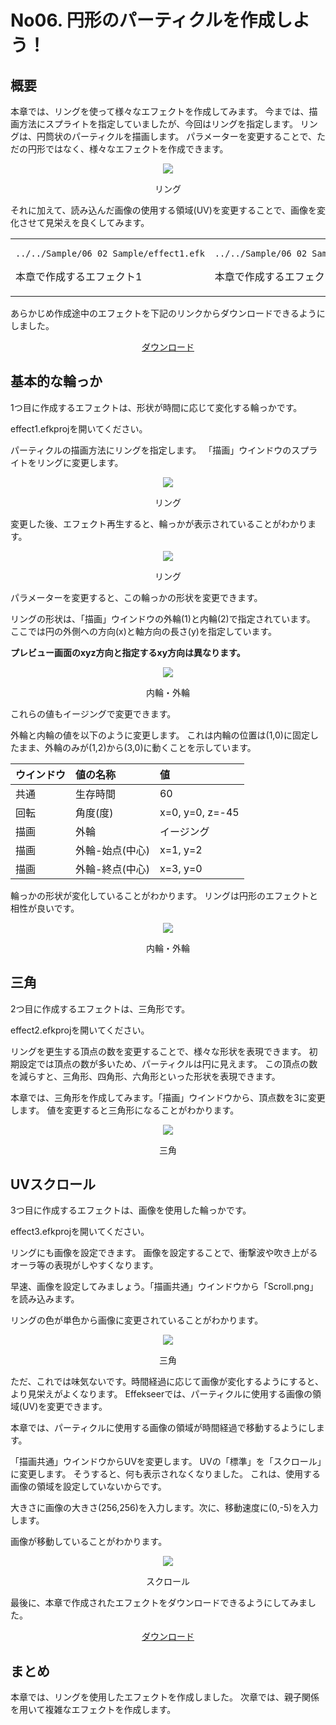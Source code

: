 ﻿# No06. 円形のパーティクルを作成しよう！

<div class="main">

## 概要

本章では、リングを使って様々なエフェクトを作成してみます。
今までは、描画方法にスプライトを指定していましたが、今回はリングを指定します。
リングは、円筒状のパーティクルを描画します。
パラメーターを変更することで、ただの円形ではなく、様々なエフェクトを作成できます。

<div align="center">
<img src="../../img/Tutorial/06_renderRing.png">
<p>リング</p>
</div>

それに加えて、読み込んだ画像の使用する領域(UV)を変更することで、画像を変化させて見栄えを良くしてみます。

<div align="center">
<table>
<tr>
<td>

```sample
../../Sample/06_02_Sample/effect1.efk
```

<p>本章で作成するエフェクト1</p>
</td>
<td>

```sample
../../Sample/06_02_Sample/effect2.efk
```

<p>本章で作成するエフェクト2</p>
</td>
<td>

```sample
../../Sample/06_02_Sample/effect3.efk
```

<p>本章で作成するエフェクト3</p>
</td>
</tr>
</table>
</div>

<p>あらかじめ作成途中のエフェクトを下記のリンクからダウンロードできるようにしました。</p>
<div align="center">
<p><a href = "../../Sample/06_01_Sample.zip">ダウンロード</a></p>
</div>

## 基本的な輪っか

1つ目に作成するエフェクトは、形状が時間に応じて変化する輪っかです。

effect1.efkprojを開いてください。

パーティクルの描画方法にリングを指定します。
「描画」ウインドウのスプライトをリングに変更します。

<div align="center">
<img src="../../img/Tutorial/06_ring_ja.png">
<p>リング</p>
</div>

変更した後、エフェクト再生すると、輪っかが表示されていることがわかります。

<div align="center">
<img src="../../img/Tutorial/06_ring.png">
<p>リング</p>
</div>

パラメーターを変更すると、この輪っかの形状を変更できます。

リングの形状は、「描画」ウインドウの外輪(1)と内輪(2)で指定されています。
ここでは円の外側への方向(x)と軸方向の長さ(y)を指定しています。

<b>プレビュー画面のxyz方向と指定するxy方向は異なります。</b>

<div align="center">
<img src="../../img/Tutorial/06_ring_inout.png">
<p>内輪・外輪</p>
</div>

これらの値もイージングで変更できます。

外輪と内輪の値を以下のように変更します。
これは内輪の位置は(1,0)に固定したまま、外輪のみが(1,2)から(3,0)に動くことを示しています。

|ウインドウ|値の名称|値|
|:----|:----|:----|
|共通|生存時間|60|
|回転|角度(度)|x=0, y=0, z=-45|
|描画|外輪|イージング|
|描画|外輪-始点(中心)|x=1, y=2|
|描画|外輪-終点(中心)|x=3, y=0|

輪っかの形状が変化していることがわかります。
リングは円形のエフェクトと相性が良いです。

<div align="center">
<img src="../../img/Tutorial/06_ring_easing.gif">
<p>内輪・外輪</p>
</div>

## 三角

2つ目に作成するエフェクトは、三角形です。

effect2.efkprojを開いてください。

リングを更生する頂点の数を変更することで、様々な形状を表現できます。
初期設定では頂点の数が多いため、パーティクルは円に見えます。
この頂点の数を減らすと、三角形、四角形、六角形といった形状を表現できます。

本章では、三角形を作成してみます。「描画」ウインドウから、頂点数を3に変更します。
値を変更すると三角形になることがわかります。

<div align="center">
<img src="../../img/Tutorial/06_tri.png">
<p>三角</p>
</div>

## UVスクロール

3つ目に作成するエフェクトは、画像を使用した輪っかです。

effect3.efkprojを開いてください。

リングにも画像を設定できます。
画像を設定することで、衝撃波や吹き上がるオーラ等の表現がしやすくなります。

早速、画像を設定してみましょう。「描画共通」ウインドウから「Scroll.png」を読み込みます。

リングの色が単色から画像に変更されていることがわかります。

<div align="center">
<img src="../../img/Tutorial/06_ring_img.png">
<p>三角</p>
</div>

ただ、これでは味気ないです。時間経過に応じて画像が変化するようにすると、より見栄えがよくなります。
Effekseerでは、パーティクルに使用する画像の領域(UV)を変更できます。

本章では、パーティクルに使用する画像の領域が時間経過で移動するようにします。

「描画共通」ウインドウからUVを変更します。
UVの「標準」を「スクロール」に変更します。
そうすると、何も表示されなくなりました。
これは、使用する画像の領域を設定していないからです。

大きさに画像の大きさ(256,256)を入力します。次に、移動速度に(0,-5)を入力します。

画像が移動していることがわかります。

<div align="center">
<img src="../../img/Tutorial/06_scroll.gif">
<p>スクロール</p>
</div>

最後に、本章で作成されたエフェクトをダウンロードできるようにしてみました。

<div align="center">
<a href = "../../Sample/06_02_Sample.zip">ダウンロード</a>
</div>

## まとめ

本章では、リングを使用したエフェクトを作成しました。
次章では、親子関係を用いて複雑なエフェクトを作成します。

</div>
